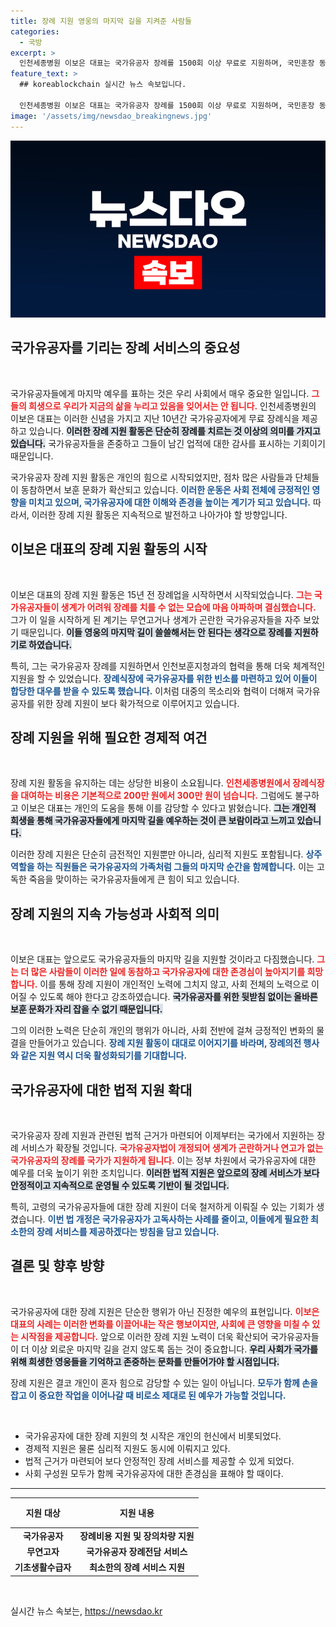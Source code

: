 ```yaml
---
title: 장례 지원 영웅의 마지막 길을 지켜준 사람들
categories:
  - 국방
excerpt: >
  인천세종병원 이보은 대표는 국가유공자 장례를 1500회 이상 무료로 지원하며, 국민훈장 동백장을 수상했다. 그가 전해주는 영웅들에 대한 마지막 예우와 헌신의 이야기, 클릭해 확인해보세요!
feature_text: >
  ## koreablockchain 실시간 뉴스 속보입니다.

  인천세종병원 이보은 대표는 국가유공자 장례를 1500회 이상 무료로 지원하며, 국민훈장 동백장을 수상했다. 그가 전해주는 영웅들에 대한 마지막 예우와 헌신의 이야기, 클릭해 확인해보세요!
image: '/assets/img/newsdao_breakingnews.jpg'
---
```


<p><img src="/assets/img/newsdao_breakingnews.jpg" alt="koreablockchain 속보" /></p>

<h2 data-ke-size="size26">국가유공자를 기리는 장례 서비스의 중요성</h2>

<p data-ke-size="size16">&nbsp;</p>

<p>국가유공자들에게 마지막 예우를 표하는 것은 우리 사회에서 매우 중요한 일입니다. <b><span style="color: #ee2323;">그들의 희생으로 우리가 지금의 삶을 누리고 있음을 잊어서는 안 됩니다.</span></b> 인천세종병원의 이보은 대표는 이러한 신념을 가지고 지난 10년간 국가유공자에게 무료 장례식을 제공하고 있습니다. <b><span style="background-color: #21538527;">이러한 장례 지원 활동은 단순히 장례를 치르는 것 이상의 의미를 가지고 있습니다.</span></b> 국가유공자들을 존중하고 그들이 남긴 업적에 대한 감사를 표시하는 기회이기 때문입니다. </p>

<p>국가유공자 장례 지원 활동은 개인의 힘으로 시작되었지만, 점차 많은 사람들과 단체들이 동참하면서 보훈 문화가 확산되고 있습니다. <b><span style="color: #1a5490;">이러한 운동은 사회 전체에 긍정적인 영향을 미치고 있으며, 국가유공자에 대한 이해와 존경을 높이는 계기가 되고 있습니다.</span></b> 따라서, 이러한 장례 지원 활동은 지속적으로 발전하고 나아가야 할 방향입니다.</p>

<h2 data-ke-size="size26">이보은 대표의 장례 지원 활동의 시작</h2>

<p data-ke-size="size16">&nbsp;</p>

<p>이보은 대표의 장례 지원 활동은 15년 전 장례업을 시작하면서 시작되었습니다. <b><span style="color: #ee2323;">그는 국가유공자들이 생계가 어려워 장례를 치를 수 없는 모습에 마음 아파하며 결심했습니다.</span></b> 그가 이 일을 시작하게 된 계기는 무연고거나 생계가 곤란한 국가유공자들을 자주 보았기 때문입니다. <b><span style="background-color: #21538527;">이들 영웅의 마지막 길이 쓸쓸해서는 안 된다는 생각으로 장례를 지원하기로 하였습니다.</span></b></p>

<p>특히, 그는 국가유공자 장례를 지원하면서 인천보훈지청과의 협력을 통해 더욱 체계적인 지원을 할 수 있었습니다. <b><span style="color: #1a5490;">장례식장에 국가유공자를 위한 빈소를 마련하고 있어 이들이 합당한 대우를 받을 수 있도록 했습니다.</span></b> 이처럼 대중의 목소리와 협력이 더해져 국가유공자를 위한 장례 지원이 보다 확가적으로 이루어지고 있습니다.</p>

<h2 data-ke-size="size26">장례 지원을 위해 필요한 경제적 여건</h2>

<p data-ke-size="size16">&nbsp;</p>

<p>장례 지원 활동을 유지하는 데는 상당한 비용이 소요됩니다. <b><span style="color: #ee2323;">인천세종병원에서 장례식장을 대여하는 비용은 기본적으로 200만 원에서 300만 원이 넘습니다.</span></b> 그럼에도 불구하고 이보은 대표는 개인의 도움을 통해 이를 감당할 수 있다고 밝혔습니다. <b><span style="background-color: #21538527;">그는 개인적 희생을 통해 국가유공자들에게 마지막 길을 예우하는 것이 큰 보람이라고 느끼고 있습니다.</span></b> </p>

<p>이러한 장례 지원은 단순히 금전적인 지원뿐만 아니라, 심리적 지원도 포함됩니다. <b><span style="color: #1a5490;">상주 역할을 하는 직원들은 국가유공자의 가족처럼 그들의 마지막 순간을 함께합니다.</span></b> 이는 고독한 죽음을 맞이하는 국가유공자들에게 큰 힘이 되고 있습니다.</p>

<h2 data-ke-size="size26">장례 지원의 지속 가능성과 사회적 의미</h2>

<p data-ke-size="size16">&nbsp;</p>

<p>이보은 대표는 앞으로도 국가유공자들의 마지막 길을 지원할 것이라고 다짐했습니다. <b><span style="color: #ee2323;">그는 더 많은 사람들이 이러한 일에 동참하고 국가유공자에 대한 존경심이 높아지기를 희망합니다.</span></b> 이를 통해 장례 지원이 개인적인 노력에 그치지 않고, 사회 전체의 노력으로 이어질 수 있도록 해야 한다고 강조하였습니다. <b><span style="background-color: #21538527;">국가유공자를 위한 뒷받침 없이는 올바른 보훈 문화가 자리 잡을 수 없기 때문입니다.</span></b></p>

<p>그의 이러한 노력은 단순히 개인의 행위가 아니라, 사회 전반에 걸쳐 긍정적인 변화의 물결을 만들어가고 있습니다. <b><span style="color: #1a5490;">장례 지원 활동이 대대로 이어지기를 바라며, 장례의전 행사와 같은 지원 역시 더욱 활성화되기를 기대합니다.</span></b> </p>

<h2 data-ke-size="size26">국가유공자에 대한 법적 지원 확대</h2>

<p data-ke-size="size16">&nbsp;</p>

<p>국가유공자 장례 지원과 관련된 법적 근거가 마련되어 이제부터는 국가에서 지원하는 장례 서비스가 확장될 것입니다. <b><span style="color: #ee2323;">국가유공자법이 개정되어 생계가 곤란하거나 연고가 없는 국가유공자의 장례를 국가가 지원하게 됩니다.</span></b> 이는 정부 차원에서 국가유공자에 대한 예우를 더욱 높이기 위한 조치입니다. <b><span style="background-color: #21538527;">이러한 법적 지원은 앞으로의 장례 서비스가 보다 안정적이고 지속적으로 운영될 수 있도록 기반이 될 것입니다.</span></b></p>

<p>특히, 고령의 국가유공자들에 대한 장례 지원이 더욱 철저하게 이뤄질 수 있는 기회가 생겼습니다. <b><span style="color: #1a5490;">이번 법 개정은 국가유공자가 고독사하는 사례를 줄이고, 이들에게 필요한 최소한의 장례 서비스를 제공하겠다는 방침을 담고 있습니다.</span></b></p>

<h2 data-ke-size="size26">결론 및 향후 방향</h2>

<p data-ke-size="size16">&nbsp;</p>

<p>국가유공자에 대한 장례 지원은 단순한 행위가 아닌 진정한 예우의 표현입니다. <b><span style="color: #ee2323;">이보은 대표의 사례는 이러한 변화를 이끌어내는 작은 행보이지만, 사회에 큰 영향을 미칠 수 있는 시작점을 제공합니다.</span></b> 앞으로 이러한 장례 지원 노력이 더욱 확산되어 국가유공자들이 더 이상 외로운 마지막 길을 걷지 않도록 돕는 것이 중요합니다. <b><span style="background-color: #21538527;">우리 사회가 국가를 위해 희생한 영웅들을 기억하고 존중하는 문화를 만들어가야 할 시점입니다.</span></b> </p>

<p>장례 지원은 결코 개인이 혼자 힘으로 감당할 수 있는 일이 아닙니다. <b><span style="color: #1a5490;">모두가 함께 손을 잡고 이 중요한 작업을 이어나갈 때 비로소 제대로 된 예우가 가능할 것입니다.</span></b> </p>

<p data-ke-size="size16">&nbsp;</p>

<ul>
    <li>국가유공자에 대한 장례 지원의 첫 시작은 개인의 헌신에서 비롯되었다.</li>
    <li>경제적 지원은 물론 심리적 지원도 동시에 이뤄지고 있다.</li>
    <li>법적 근거가 마련되어 보다 안정적인 장례 서비스를 제공할 수 있게 되었다.</li>
    <li>사회 구성원 모두가 함께 국가유공자에 대한 존경심을 표해야 할 때이다.</li>
</ul>

<hr />

<table style="width: 100%; border-collapse: collapse;">
    <thead>
        <tr>
            <th style="text-align: center; height: 40px;">지원 대상</th>
            <th style="text-align: center; height: 40px;">지원 내용</th>
        </tr>
    </thead>
    <tbody>
        <tr>
            <td style="text-align: center; height: 17px;"><b>국가유공자</b></td>
            <td style="text-align: center; height: 17px;"><b>장례비용 지원 및 장의차량 지원</b></td>
        </tr>
        <tr>
            <td style="text-align: center; height: 17px;"><b>무연고자</b></td>
            <td style="text-align: center; height: 17px;"><b>국가유공자 장례전담 서비스</b></td>
        </tr>
        <tr>
            <td style="text-align: center; height: 17px;"><b>기초생활수급자</b></td>
            <td style="text-align: center; height: 17px;"><b>최소한의 장례 서비스 지원</b></td>
        </tr>
    </tbody>
</table>

<p data-ke-size="size16">&nbsp;</p>
실시간 뉴스 속보는, <a href="https://newsdao.kr" rel="dofollow">https://newsdao.kr</a>


